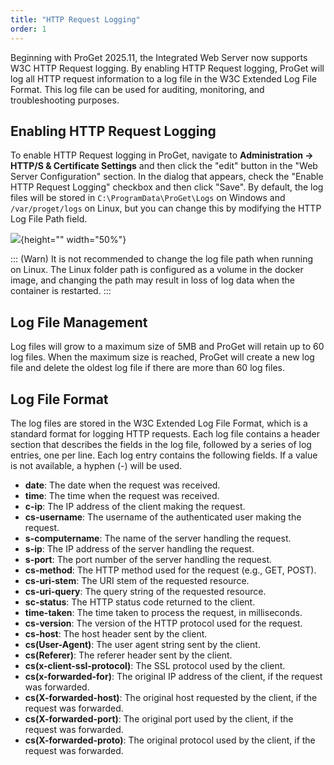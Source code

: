 ```yaml
---
title: "HTTP Request Logging"
order: 1
---
```


Beginning with ProGet 2025.11, the Integrated Web Server now supports W3C HTTP Request logging. By enabling HTTP Request logging, ProGet will log all HTTP request information to a log file in the W3C Extended Log File Format. This log file can be used for auditing, monitoring, and troubleshooting purposes.

## Enabling HTTP Request Logging

To enable HTTP Request logging in ProGet, navigate to **Administration -> HTTP/S & Certificate Settings** and then click the "edit" button in the "Web Server Configuration" section.  In the dialog that appears, check the "Enable HTTP Request Logging" checkbox and then click "Save".  By default, the log files will be stored in `C:\ProgramData\ProGet\Logs` on Windows and `/var/proget/logs` on Linux, but you can change this by modifying the HTTP Log File Path field.

![](/resources/docs/httprequestlogging/edit-web-server-settings.png){height="" width="50%"}

::: (Warn)
It is not recommended to change the log file path when running on Linux.  The Linux folder path is configured as a volume in the docker image, and changing the path may result in loss of log data when the container is restarted.
:::

## Log File Management

Log files will grow to a maximum size of 5MB and ProGet will retain up to 60 log files.  When the maximum size is reached, ProGet will create a new log file and delete the oldest log file if there are more than 60 log files.

## Log File Format
The log files are stored in the W3C Extended Log File Format, which is a standard format for logging HTTP requests. Each log file contains a header section that describes the fields in the log file, followed by a series of log entries, one per line. Each log entry contains the following fields.  If a value is not available, a hyphen (-) will be used.

* **date**: The date when the request was received.
* **time**: The time when the request was received.
* **c-ip**: The IP address of the client making the request.
* **cs-username**: The username of the authenticated user making the request.
* **s-computername**: The name of the server handling the request.
* **s-ip**: The IP address of the server handling the request.
* **s-port**: The port number of the server handling the request.
* **cs-method**: The HTTP method used for the request (e.g., GET, POST).
* **cs-uri-stem**: The URI stem of the requested resource.
* **cs-uri-query**: The query string of the requested resource.
* **sc-status**: The HTTP status code returned to the client.
* **time-taken**: The time taken to process the request, in milliseconds.
* **cs-version**: The version of the HTTP protocol used for the request.
* **cs-host**: The host header sent by the client.
* **cs(User-Agent)**: The user agent string sent by the client.
* **cs(Referer)**: The referer header sent by the client.
* **cs(x-client-ssl-protocol)**: The SSL protocol used by the client.
* **cs(x-forwarded-for)**: The original IP address of the client, if the request was forwarded.
* **cs(X-forwarded-host)**: The original host requested by the client, if the request was forwarded.
* **cs(X-forwarded-port)**: The original port used by the client, if the request was forwarded.
* **cs(X-forwarded-proto)**: The original protocol used by the client, if the request was forwarded.